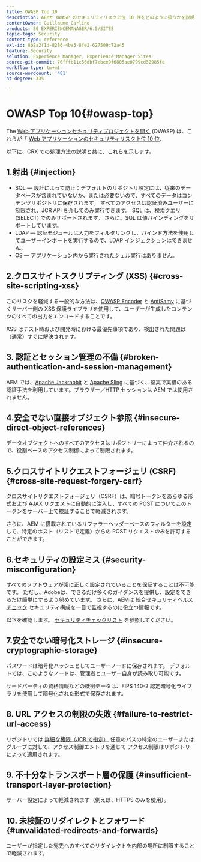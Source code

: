 ```yaml
---
title: OWASP Top 10
description: AEMが OWASP のセキュリティリスク上位 10 件をどのように扱うかを説明します。
contentOwner: Guillaume Carlino
products: SG_EXPERIENCEMANAGER/6.5/SITES
topic-tags: Security
content-type: reference
exl-id: 8b2a2f1d-8286-4ba5-8fe2-627509c72a45
feature: Security
solution: Experience Manager, Experience Manager Sites
source-git-commit: 76fffb11c56dbf7ebee9f6805ae0799cd32985fe
workflow-type: tm+mt
source-wordcount: '481'
ht-degree: 33%

---
```


# OWASP Top 10{#owasp-top}

The [Web アプリケーションセキュリティプロジェクトを開く](https://owasp.org/) (OWASP) は、これらが「 [Web アプリケーションのセキュリティリスク上位 10 位](https://owasp.org/www-project-top-ten/).

以下に、CRX での処理方法の説明と共に、これらを示します。

## 1.射出 {#injection}

* SQL — 設計によって防止：デフォルトのリポジトリ設定には、従来のデータベースが含まれていないか、または必要ないので、すべてのデータはコンテンツリポジトリに保存されます。 すべてのアクセスは認証済みユーザーに制限され、JCR API を介してのみ実行できます。 SQL は、検索クエリ (SELECT) でのみサポートされます。 さらに、SQL は値バインディングをサポートしています。
* LDAP — 認証モジュールは入力をフィルタリングし、バインド方法を使用してユーザーインポートを実行するので、LDAP インジェクションはできません。
* OS — アプリケーション内から実行されたシェル実行はありません。

## 2.クロスサイトスクリプティング (XSS) {#cross-site-scripting-xss}

このリスクを軽減する一般的な方法は、[OWASP Encoder](https://owasp.org/www-project-java-encoder/) と [AntiSamy](https://wiki.owasp.org/index.php/Category:OWASP_AntiSamy_Project) に基づくサーバー側の XSS 保護ライブラリを使用して、ユーザーが生成したコンテンツのすべての出力をエンコードすることです。

XSS はテスト時および開発時における最優先事項であり、検出された問題は（通常）すぐに解決されます。

## 3. 認証とセッション管理の不備 {#broken-authentication-and-session-management}

AEM では、[Apache Jackrabbit](https://jackrabbit.apache.org/jcr/index.html) と [Apache Sling](https://sling.apache.org/) に基づく、堅実で実績のある認証手法を利用しています。ブラウザー／HTTP セッションは AEM では使用されません。

## 4.安全でない直接オブジェクト参照 {#insecure-direct-object-references}

データオブジェクトへのすべてのアクセスはリポジトリーによって仲介されるので、役割ベースのアクセス制御によって制限されます。

## 5.クロスサイトリクエストフォージェリ (CSRF) {#cross-site-request-forgery-csrf}

クロスサイトリクエストフォージェリ（CSRF）は、暗号トークンをあらゆる形式および AJAX リクエストに自動的に注入し、すべての POST についてこのトークンをサーバー上で検証することで軽減されます。

さらに、AEM に搭載されているリファラーヘッダーベースのフィルターを設定して、特定のホスト（リストで定義）からの POST リクエスト&#x200B;*のみ*&#x200B;を許可することができます。

## 6.セキュリティの設定ミス {#security-misconfiguration}

すべてのソフトウェアが常に正しく設定されていることを保証することは不可能です。 ただし、Adobeは、できるだけ多くのガイダンスを提供し、設定をできるだけ簡単にするよう努めています。 さらに、AEMは [統合セキュリティヘルスチェック](/help/sites-administering/operations-dashboard.md) セキュリティ構成を一目で監視するのに役立つ情報です。

以下を確認します。 [セキュリティチェックリスト](/help/sites-administering/security-checklist.md) を参照してください。

## 7.安全でない暗号化ストレージ {#insecure-cryptographic-storage}

パスワードは暗号化ハッシュとしてユーザーノードに保存されます。 デフォルトでは、このようなノードは、管理者とユーザー自身が読み取り可能です。

サードパーティの資格情報などの機密データは、FIPS 140-2 認定暗号化ライブラリを使用して暗号化された形式で保存されます。

## 8. URL アクセスの制限の失敗 {#failure-to-restrict-url-access}

リポジトリでは [詳細な権限（JCR で指定）](https://developer.adobe.com/experience-manager/reference-materials/spec/jcr/2.0/16_Access_Control_Management.html) 任意のパスの特定のユーザーまたはグループに対して、アクセス制御エントリを通じて アクセス制限はリポジトリによって適用されます。

## 9. 不十分なトランスポート層の保護 {#insufficient-transport-layer-protection}

サーバー設定によって軽減されます（例えば、HTTPS のみを使用）。

## 10. 未検証のリダイレクトとフォワード {#unvalidated-redirects-and-forwards}

ユーザーが指定した宛先へのすべてのリダイレクトを内部の場所に制限することで軽減されます。
